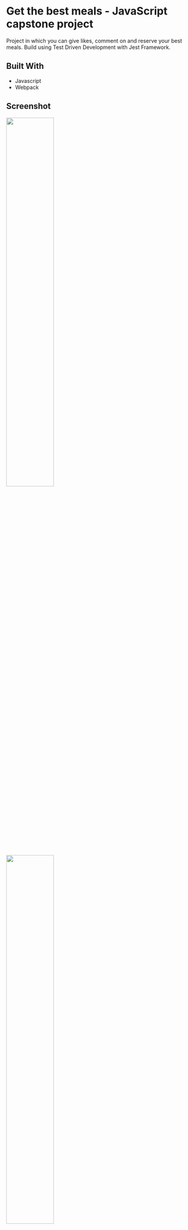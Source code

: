 # Get the best meals - JavaScript capstone project

Project in which you can give likes, comment on and reserve your best meals.
Build using Test Driven Development with Jest Framework.

## Built With

- Javascript
- Webpack

## Screenshot
<img src="https://user-images.githubusercontent.com/59011105/175324086-5d1f1293-828d-4905-9328-41a69a09397f.png" width=50%>

<img src="https://user-images.githubusercontent.com/59011105/175324226-b2c15f5d-24fa-43dc-889d-15e4e11046c5.png" width=50%>

<img src="https://user-images.githubusercontent.com/59011105/175324739-4cfbe783-3a44-4385-b55c-e4fcc5636638.png" width=50%>

## LIVE DEMO

[live demo link](https://divinecharlotte.github.io/javascript-capstone/)

## Project documentation

[Video](https://drive.google.com/file/d/1T_B8dzL3QMgRhWRol4ootSXk7mM54ln1/view?usp=sharing)

## Getting Started

To build run in your terminal:

1. `npm i`
2. `npm start`

## Author

- 👤 **divinecharlotte** [LinkedIn](https://www.linkedin.com/in/charlotte-divine-dusenge-31b19017a/)

- 👤 **yohannesdagnachew** [GitHub](https://yohannesdagnachew.github.io/Portfolio/)

- 👤 **whid-bb** [LinkedIn](https://www.linkedin.com/in/bartosz-ka%C5%BAmierczak-46a810235/)

## 🤝 Contributing

Contributions, issues, and feature requests are welcome!

## Show your support

Give a ⭐️ if you like this project!
